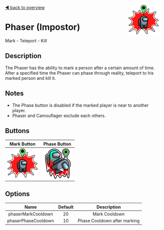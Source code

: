 [:arrow_backward: back to overview](https://github.com/laicosvk/theepicroles "Back to all roles")
<img align="right" width="100" height="100" src="../TheEpicRoles/Resources/PhaseButton.png"/>

# Phaser (Impostor)
Mark - Teleport - Kill

## Description
The Phaser has the ability to mark a person after a certain amount of time. After a specified time the Phaser can phase through reality, teleport to his marked person and kill it.

## Notes
- The Phase button is disabled if the marked player is near to another player.
- Phaser and Camouflager exclude each others.

## Buttons
|Mark Button|Phase Button|
| :------------: | :------------: |
|<img width="100" height="100" src="../TheEpicRoles/Resources/PhaseButton.png"/>|<img width="100" height="100" src="../TheEpicRoles/Resources/PhaseKillButton.png"/>|



## Options
|Name|Default|Description|
| :------------: | :------------: | :------------: |
|phaserMarkCooldown|20|Mark Cooldown
|phaserPhaseCooldown|10|Phase Cooldown after marking

